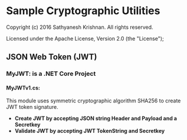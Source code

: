 # Sample Cryptographic  Utilities 
Copyright (c) 2016 Sathyanesh Krishnan. All rights reserved.

Licensed under the Apache License, Version 2.0 (the "License");



## JSON Web Token (JWT)

### MyJWT: is a .NET Core Project

#### MyJWTv1.cs: 

This module uses symmetric cryptographic algorithm SHA256 to create JWT token signature. 
* **Create JWT by accepting JSON string Header and Payload and a Secretkey**
* **Validate JWT by accepting JWT TokenString and Secretkey**







